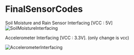 # FinalSensorCodes
Soil Moisture and Rain Sensor Interfacing [VCC : 5V]
![SoilMoistureInterfacing](https://user-images.githubusercontent.com/47277153/170809213-e0fb9192-a4b0-45f4-a462-c117dbf5d9ba.png)


Accelerometer Interfacing [VCC : 3.3V]. (only change is vcc)


![AccelerometerInterfacing](https://user-images.githubusercontent.com/47277153/170820400-d3c425dd-ffbd-46f2-acac-c50dd3b0722a.png)
